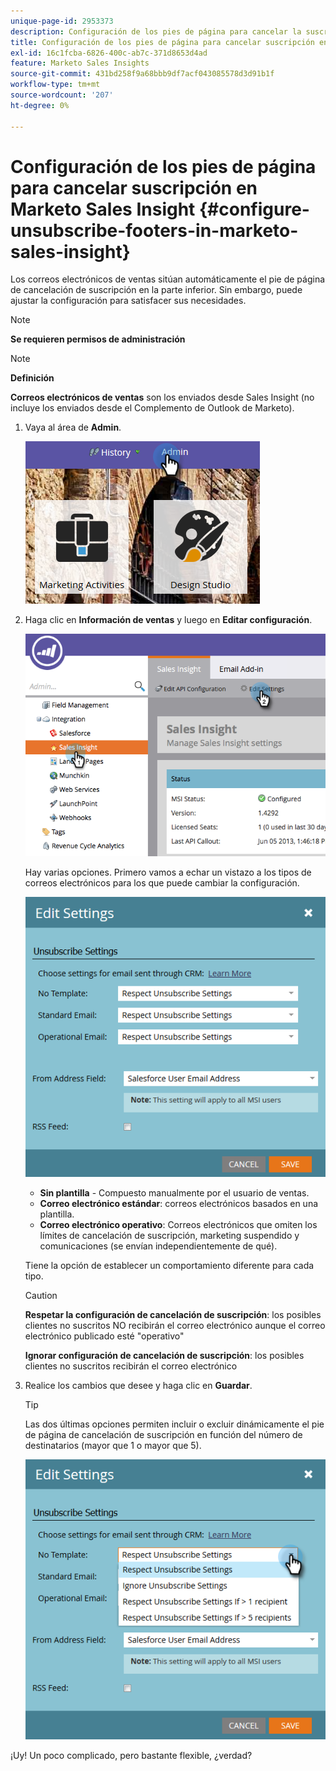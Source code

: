 ```yaml
---
unique-page-id: 2953373
description: Configuración de los pies de página para cancelar la suscripción en Marketo Sales Insight - Documentos de Marketo - Documentación del producto
title: Configuración de los pies de página para cancelar suscripción en Marketo Sales Insight
exl-id: 16c1fcba-6826-400c-ab7c-371d8653d4ad
feature: Marketo Sales Insights
source-git-commit: 431bd258f9a68bbb9df7acf043085578d3d91b1f
workflow-type: tm+mt
source-wordcount: '207'
ht-degree: 0%

---
```


# Configuración de los pies de página para cancelar suscripción en Marketo Sales Insight {#configure-unsubscribe-footers-in-marketo-sales-insight}

Los correos electrónicos de ventas sitúan automáticamente el pie de página de cancelación de suscripción en la parte inferior. Sin embargo, puede ajustar la configuración para satisfacer sus necesidades.

>[!NOTE]
>
>**Se requieren permisos de administración**

>[!NOTE]
>
>**Definición**
>
>**Correos electrónicos de ventas** son los enviados desde Sales Insight (no incluye los enviados desde el Complemento de Outlook de Marketo).

1. Vaya al área de **Admin**.

   ![](assets/one-1.png)

1. Haga clic en **Información de ventas** y luego en **Editar configuración**.

   ![](assets/two-1.png)

   Hay varias opciones. Primero vamos a echar un vistazo a los tipos de correos electrónicos para los que puede cambiar la configuración.

   ![](assets/three-1.png)

   * **Sin plantilla** - Compuesto manualmente por el usuario de ventas.
   * **Correo electrónico estándar**: correos electrónicos basados en una plantilla.
   * **Correo electrónico operativo**: Correos electrónicos que omiten los límites de cancelación de suscripción, marketing suspendido y comunicaciones (se envían independientemente de qué).

   Tiene la opción de establecer un comportamiento diferente para cada tipo.

   >[!CAUTION]
   >
   >**Respetar la configuración de cancelación de suscripción**: los posibles clientes no suscritos NO recibirán el correo electrónico aunque el correo electrónico publicado esté &quot;operativo&quot;
   >
   >**Ignorar configuración de cancelación de suscripción**: los posibles clientes no suscritos recibirán el correo electrónico

1. Realice los cambios que desee y haga clic en **Guardar**.

   >[!TIP]
   >
   >Las dos últimas opciones permiten incluir o excluir dinámicamente el pie de página de cancelación de suscripción en función del número de destinatarios (mayor que 1 o mayor que 5).

   ![](assets/four-1.png)

¡Uy! Un poco complicado, pero bastante flexible, ¿verdad?
